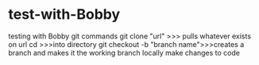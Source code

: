 # test-with-Bobby
testing with Bobby
git commands
    git clone "url" >>> pulls whatever exists on url
    cd >>>into directory
    git checkout -b "branch name">>>creates a branch and makes it the working branch locally
    make changes to code
    